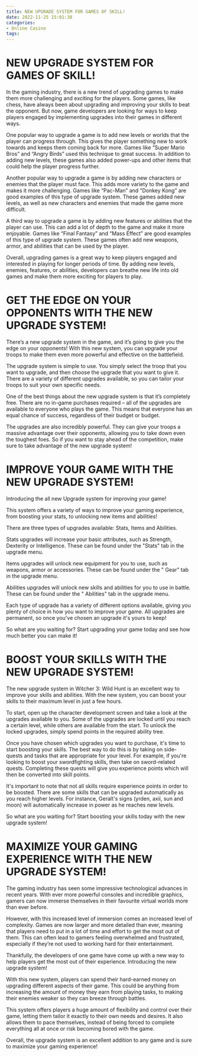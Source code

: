```yaml
---
title: NEW UPGRADE SYSTEM FOR GAMES OF SKILL!
date: 2022-11-25 15:01:38
categories:
- Online Casino
tags:
---
```



#  NEW UPGRADE SYSTEM FOR GAMES OF SKILL!

In the gaming industry, there is a new trend of upgrading games to make them more challenging and exciting for the players. Some games, like chess, have always been about upgrading and improving your skills to beat the opponent. But now, game developers are looking for ways to keep players engaged by implementing upgrades into their games in different ways.

One popular way to upgrade a game is to add new levels or worlds that the player can progress through. This gives the player something new to work towards and keeps them coming back for more. Games like “Super Mario Bros” and “Angry Birds” used this technique to great success. In addition to adding new levels, these games also added power-ups and other items that could help the player progress further.

Another popular way to upgrade a game is by adding new characters or enemies that the player must face. This adds more variety to the game and makes it more challenging. Games like “Pac-Man” and “Donkey Kong” are good examples of this type of upgrade system. These games added new levels, as well as new characters and enemies that made the game more difficult.

A third way to upgrade a game is by adding new features or abilities that the player can use. This can add a lot of depth to the game and make it more enjoyable. Games like “Final Fantasy” and “Mass Effect” are good examples of this type of upgrade system. These games often add new weapons, armor, and abilities that can be used by the player.

Overall, upgrading games is a great way to keep players engaged and interested in playing for longer periods of time. By adding new levels, enemies, features, or abilities, developers can breathe new life into old games and make them more exciting for players to play.

#  GET THE EDGE ON YOUR OPPONENTS WITH THE NEW UPGRADE SYSTEM!

There’s a new upgrade system in the game, and it’s going to give you the edge on your opponents! With this new system, you can upgrade your troops to make them even more powerful and effective on the battlefield.

The upgrade system is simple to use. You simply select the troop that you want to upgrade, and then choose the upgrade that you want to give it. There are a variety of different upgrades available, so you can tailor your troops to suit your own specific needs.

One of the best things about the new upgrade system is that it’s completely free. There are no in-game purchases required – all of the upgrades are available to everyone who plays the game. This means that everyone has an equal chance of success, regardless of their budget or budget.

The upgrades are also incredibly powerful. They can give your troops a massive advantage over their opponents, allowing you to take down even the toughest foes. So if you want to stay ahead of the competition, make sure to take advantage of the new upgrade system!

#  IMPROVE YOUR GAME WITH THE NEW UPGRADE SYSTEM!

Introducing the all new Upgrade system for improving your game!

This system offers a variety of ways to improve your gaming experience, from boosting your stats, to unlocking new items and abilities!

There are three types of upgrades available: Stats, Items and Abilities.

Stats upgrades will increase your basic attributes, such as Strength, Dexterity or Intelligence. These can be found under the "Stats" tab in the upgrade menu.

Items upgrades will unlock new equipment for you to use, such as weapons, armor or accessories. These can be found under the " Gear" tab in the upgrade menu.

Abilities upgrades will unlock new skills and abilities for you to use in battle. These can be found under the " Abilities" tab in the upgrade menu.

Each type of upgrade has a variety of different options available, giving you plenty of choice in how you want to improve your game. All upgrades are permanent, so once you've chosen an upgrade it's yours to keep!

So what are you waiting for? Start upgrading your game today and see how much better you can make it!

#  BOOST YOUR SKILLS WITH THE NEW UPGRADE SYSTEM!

The new upgrade system in Witcher 3: Wild Hunt is an excellent way to improve your skills and abilities. With the new system, you can boost your skills to their maximum level in just a few hours.

To start, open up the character development screen and take a look at the upgrades available to you. Some of the upgrades are locked until you reach a certain level, while others are available from the start. To unlock the locked upgrades, simply spend points in the required ability tree.

Once you have chosen which upgrades you want to purchase, it's time to start boosting your skills. The best way to do this is by taking on side-quests and tasks that are appropriate for your level. For example, if you're looking to boost your swordfighting skills, then take on sword-related quests. Completing these quests will give you experience points which will then be converted into skill points.

It's important to note that not all skills require experience points in order to be boosted. There are some skills that can be upgraded automatically as you reach higher levels. For instance, Geralt's signs (yrden, axii, sun and moon) will automatically increase in power as he reaches new levels.

So what are you waiting for? Start boosting your skills today with the new upgrade system!

#  MAXIMIZE YOUR GAMING EXPERIENCE WITH THE NEW UPGRADE SYSTEM!

The gaming industry has seen some impressive technological advances in recent years. With ever more powerful consoles and incredible graphics, gamers can now immerse themselves in their favourite virtual worlds more than ever before.

However, with this increased level of immersion comes an increased level of complexity. Games are now larger and more detailed than ever, meaning that players need to put in a lot of time and effort to get the most out of them. This can often lead to gamers feeling overwhelmed and frustrated, especially if they’re not used to working hard for their entertainment.

Thankfully, the developers of one game have come up with a new way to help players get the most out of their experience. Introducing the new upgrade system!

With this new system, players can spend their hard-earned money on upgrading different aspects of their game. This could be anything from increasing the amount of money they earn from playing tasks, to making their enemies weaker so they can breeze through battles.

This system offers players a huge amount of flexibility and control over their game, letting them tailor it exactly to their own needs and desires. It also allows them to pace themselves, instead of being forced to complete everything all at once or risk becoming bored with the game.

Overall, the upgrade system is an excellent addition to any game and is sure to maximize your gaming experience!
